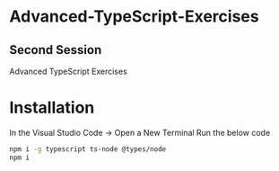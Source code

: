 # Advanced-TypeScript-Exercises

## Second Session
Advanced TypeScript Exercises


# Installation
In the Visual Studio Code -> Open a New Terminal
Run the below code
```bash
npm i -g typescript ts-node @types/node
npm i
```
